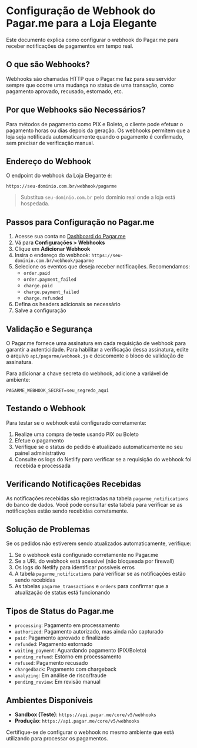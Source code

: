 # Configuração de Webhook do Pagar.me para a Loja Elegante

Este documento explica como configurar o webhook do Pagar.me para receber notificações de pagamentos em tempo real.

## O que são Webhooks?

Webhooks são chamadas HTTP que o Pagar.me faz para seu servidor sempre que ocorre uma mudança no status de uma transação, como pagamento aprovado, recusado, estornado, etc.

## Por que Webhooks são Necessários?

Para métodos de pagamento como PIX e Boleto, o cliente pode efetuar o pagamento horas ou dias depois da geração. Os webhooks permitem que a loja seja notificada automaticamente quando o pagamento é confirmado, sem precisar de verificação manual.

## Endereço do Webhook

O endpoint do webhook da Loja Elegante é:
```
https://seu-dominio.com.br/webhook/pagarme
```

> Substitua `seu-dominio.com.br` pelo domínio real onde a loja está hospedada.

## Passos para Configuração no Pagar.me

1. Acesse sua conta no [Dashboard do Pagar.me](https://dashboard.pagar.me/)
2. Vá para **Configurações > Webhooks**
3. Clique em **Adicionar Webhook**
4. Insira o endereço do webhook: `https://seu-dominio.com.br/webhook/pagarme`
5. Selecione os eventos que deseja receber notificações. Recomendamos:
   - `order.paid`
   - `order.payment_failed`
   - `charge.paid`
   - `charge.payment_failed`
   - `charge.refunded`
6. Defina os headers adicionais se necessário
7. Salve a configuração

## Validação e Segurança

O Pagar.me fornece uma assinatura em cada requisição de webhook para garantir a autenticidade. Para habilitar a verificação dessa assinatura, edite o arquivo `api/pagarme/webhook.js` e descomente o bloco de validação de assinatura.

Para adicionar a chave secreta do webhook, adicione a variável de ambiente:

```
PAGARME_WEBHOOK_SECRET=seu_segredo_aqui
```

## Testando o Webhook

Para testar se o webhook está configurado corretamente:

1. Realize uma compra de teste usando PIX ou Boleto
2. Efetue o pagamento
3. Verifique se o status do pedido é atualizado automaticamente no seu painel administrativo
4. Consulte os logs do Netlify para verificar se a requisição do webhook foi recebida e processada

## Verificando Notificações Recebidas

As notificações recebidas são registradas na tabela `pagarme_notifications` do banco de dados. Você pode consultar esta tabela para verificar se as notificações estão sendo recebidas corretamente.

## Solução de Problemas

Se os pedidos não estiverem sendo atualizados automaticamente, verifique:

1. Se o webhook está configurado corretamente no Pagar.me
2. Se a URL do webhook está acessível (não bloqueada por firewall)
3. Os logs do Netlify para identificar possíveis erros
4. A tabela `pagarme_notifications` para verificar se as notificações estão sendo recebidas
5. As tabelas `pagarme_transactions` e `orders` para confirmar que a atualização de status está funcionando

## Tipos de Status do Pagar.me

- `processing`: Pagamento em processamento
- `authorized`: Pagamento autorizado, mas ainda não capturado
- `paid`: Pagamento aprovado e finalizado
- `refunded`: Pagamento estornado
- `waiting_payment`: Aguardando pagamento (PIX/Boleto)
- `pending_refund`: Estorno em processamento
- `refused`: Pagamento recusado
- `chargedback`: Pagamento com chargeback
- `analyzing`: Em análise de risco/fraude
- `pending_review`: Em revisão manual

## Ambientes Disponíveis

- **Sandbox (Teste)**: `https://api.pagar.me/core/v5/webhooks`
- **Produção**: `https://api.pagar.me/core/v5/webhooks`

Certifique-se de configurar o webhook no mesmo ambiente que está utilizando para processar os pagamentos. 